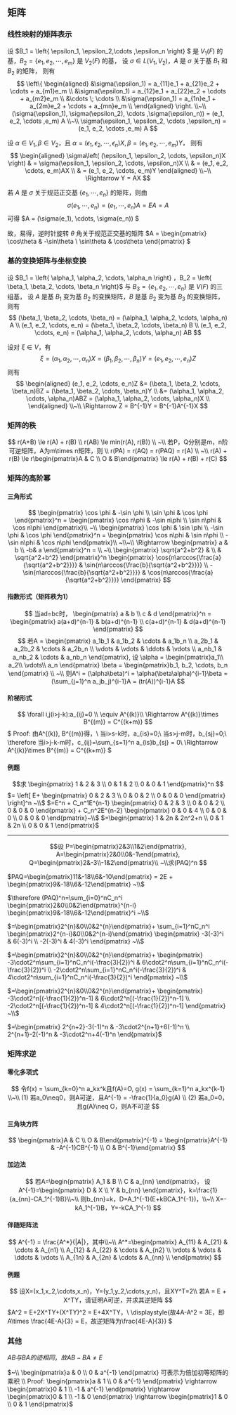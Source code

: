 
## 矩阵
### 线性映射的矩阵表示
设 $B_1 = \left\{ \epsilon_1, \epsilon_2,\cdots ,\epsilon_n \right\} $ 是 $V_1(F)$ 的基，$B_2 = \left\{ e_1, e_2, \cdots , e_m \right\}$ 是 $V_2(F)$ 的基，
设 $\sigma \in L(V_1, V_2)$，$A$ 是 $\sigma$ 关于基 $B_1$ 和 $B_2$ 的矩阵，
则有
$$
\left\{
    \begin{aligned}
  &\sigma(\epsilon_1) = a_{11}e_1 + a_{21}e_2 + \cdots + a_{m1}e_m \\
  &\sigma(\epsilon_1) = a_{12}e_1 + a_{22}e_2 + \cdots + a_{m2}e_m \\
  &\cdots \; \cdots \\
  &\sigma(\epsilon_1) = a_{1n}e_1 + a_{2m}e_2 + \cdots + a_{mn}e_m \\
\end{aligned}
\right. 
\\~\\
(\sigma(\epsilon_1), \sigma(\epsilon_2), \cdots ,\sigma(\epsilon_n)) = (e_1, e_2, \cdots ,e_m) A
\\~\\
\sigma(\epsilon_1, \epsilon_2, \cdots ,\epsilon_n) = (e_1, e_2, \cdots ,e_m) A
$$

设 $\alpha \in V_1, \beta \in V_2$，且 $\alpha = (\epsilon_1, \epsilon_2, \cdots ,\epsilon_n)X, \beta = (e_1, e_2, \cdots, e_m)Y$，
则有
$$
\begin{aligned}
  \sigma\left( (\epsilon_1, \epsilon_2, \cdots, \epsilon_n)X \right) 
  & = \sigma(\epsilon_1, \epsilon_2, \cdots, \epsilon_n)X \\
  & = (e_1, e_2, \cdots, e_m)AX \\
  & = (e_1, e_2, \cdots, e_m)Y
\end{aligned}
\\~\\
\Rightarrow Y = AX
$$

若 $A$ 是 $\sigma$ 关于规范正交基 $\left\{ e_1, \cdots, e_n \right\}$ 的矩阵，则由
$$\sigma(e_1, \cdots, e_n) = (e_1, \cdots, e_n)A = EA = A $$ 可得 $A = (\sigma(e_1), \cdots, \sigma(e_n)) $

故，易得，逆时针旋转 $\theta$ 角关于规范正交基的矩阵 $A = \begin{pmatrix} \cos\theta & -\sin\theta \\ \sin\theta & \cos\theta \end{pmatrix} $


### 基的变换矩阵与坐标变换
设 $B_1 = \left\{ \alpha_1, \alpha_2, \cdots, \alpha_n \right\} $，$B_2 = \left\{ \beta_1, \beta_2, \cdots, \beta_n \right\}$ 与 $B_3 = \left\{ e_1, e_2, \cdots, e_n \right\}$ 是 $V(F)$ 的三组基，
设 $A$ 是基 $B_1$ 变为基 $B_2$ 的变换矩阵，$B$ 是基 $B_2$ 变为基 $B_3$ 的变换矩阵，则有
$$
(\beta_1, \beta_2, \cdots, \beta_n) = (\alpha_1, \alpha_2, \cdots, \alpha_n) A \\
(e_1, e_2, \cdots, e_n) = (\beta_1, \beta_2, \cdots, \beta_n) B \\
(e_1, e_2, \cdots, e_n) = (\alpha_1, \alpha_2, \cdots, \alpha_n) AB
$$

设对 $\xi \in V$，有
$$\xi = (\alpha_1, \alpha_2, \cdots, \alpha_n)X = (\beta_1, \beta_2, \cdots, \beta_n)Y = (e_1, e_2, \cdots, e_n)Z $$ 则有
$$
\begin{aligned}
  (e_1, e_2, \cdots, e_n)Z
  &= (\beta_1, \beta_2, \cdots, \beta_n)BZ = (\beta_1, \beta_2, \cdots, \beta_n)Y \\
  &= (\alpha_1, \alpha_2, \cdots, \alpha_n)ABZ = (\alpha_1, \alpha_2, \cdots, \alpha_n)X \\
\end{aligned}
\\~\\
\Rightarrow Z = B^{-1}Y = B^{-1}A^{-1}X
$$


### 矩阵的秩
$$
r(A+B) \le r(A) + r(B) \\
r(AB) \le min(r(A), r(B)) \\
~\\
若P，Q分别是m，n阶可逆矩阵，A为m\times n矩阵，则 \\
r(PA) = r(AQ) = r(PAQ) = r(A) \\
~\\
r(A) + r(B) \le r\begin{pmatrix}A & C \\ O & B\end{pmatrix}
\le r(A) + r(B) + r(C)
$$

### 矩阵的高阶幂
#### 三角形式
$$
\begin{pmatrix}
    \cos \phi & -\sin \phi \\
    \sin \phi & \cos \phi
\end{pmatrix}^n =
\begin{pmatrix}
    \cos n\phi & -\sin n\phi \\
    \sin n\phi & \cos n\phi
\end{pmatrix}\\
~\\
\begin{pmatrix}
    \cos \phi & \sin \phi \\
    -\sin \phi & \cos \phi
\end{pmatrix}^n = 
\begin{pmatrix}
    \cos n\phi & \sin n\phi \\
    -\sin n\phi & \cos n\phi
\end{pmatrix}\\
~\\~\\
\Rightarrow
\begin{pmatrix}
    a & b \\
    -b& a
\end{pmatrix}^n = \\
~\\
\begin{pmatrix}
    \sqrt{a^2+b^2} & \\
     & \sqrt{a^2+b^2}
\end{pmatrix}^n
\begin{pmatrix}
    \cos{n\arccos{\frac{a}{\sqrt{a^2+b^2}}}} & \sin{n\arccos{\frac{b}{\sqrt{a^2+b^2}}}} \\
    -\sin{n\arccos{\frac{b}{\sqrt{a^2+b^2}}}} & \cos{n\arccos{\frac{a}{\sqrt{a^2+b^2}}}}
\end{pmatrix}
$$
#### 指数形式（矩阵秩为1）
$$
当ad=bc时，
\begin{pmatrix}
    a & b \\
    c & d
\end{pmatrix}^n =
\begin{pmatrix}
    a(a+d)^{n-1} & b(a+d)^{n-1} \\
    c(a+d)^{n-1} & d(a+d)^{n-1}
\end{pmatrix}
$$
$$
若A = \begin{pmatrix}
    a_1b_1 & a_1b_2 & \cdots & a_1b_n \\
    a_2b_1 & a_2b_2 & \cdots & a_2b_n \\
    \vdots & \vdots & \ddots & \vdots \\
    a_nb_1 & a_nb_2 & \cdots & a_nb_n
\end{pmatrix},
设 \alpha = \begin{pmatrix}a_1\\ a_2\\ \vdots\\ a_n \end{pmatrix}
\beta = \begin{pmatrix}b_1, b_2, \cdots, b_n \end{pmatrix} \\ ~\\
则A^i = (\alpha\beta)^i = \alpha(\beta\alpha)^{i-1}\beta
= (\sum_{j=1}^n a_jb_j)^{i-1}A = (tr(A))^{i-1}A
$$
#### 阶梯形式
$$
\forall i,j(i>j-k):a_{ij}=0 \\ \equiv A^{(k)}\\
\Rightarrow A^{(k)}\times B^{(m)} = C^{(k+m)}
$$
$
Proof:
由A^{(k)}, B^{(m)}得，\\
当i>s-k时，a_{is}=0;\\
当s>j-m时，b_{sj}=0;\\
\therefore 当i>j-k-m时，c_{ij}=\sum_{s=1}^n a_{is}b_{sj} = 0\\
\Rightarrow A^{(k)}\times B^{(m)} = C^{(k+m)}
$
#### 例题
$$求
\begin{pmatrix}
    1 & 2 & 3 \\
    0 & 1 & 2 \\
    0 & 0 & 1
\end{pmatrix}^n
$$
$=
\left[
    E+
    \begin{pmatrix}
    0 & 2 & 3 \\
    0 & 0 & 2 \\
    0 & 0 & 0
    \end{pmatrix}
\right]^n ~\\$
$=E^n + C_n^1E^{n-1}
\begin{pmatrix}
    0 & 2 & 3 \\
    0 & 0 & 2 \\
    0 & 0 & 0
\end{pmatrix} + C_n^2E^{n-2}
\begin{pmatrix}
    0 & 0 & 4 \\
    0 & 0 & 0 \\
    0 & 0 & 0
\end{pmatrix}~\\$
$=\begin{pmatrix}
    1 & 2n & 2n^2+n \\
    0 & 1 & 2n \\
    0 & 0 & 1
\end{pmatrix}$

---
$$设
P=\begin{pmatrix}2&3\\1&2\end{pmatrix}, 
A=\begin{pmatrix}2&0\\0&-1\end{pmatrix}, 
Q=\begin{pmatrix}2&-3\\-1&2\end{pmatrix}\\
~\\求(PAQ)^n
$$

$PAQ=\begin{pmatrix}11&-18\\6&-10\end{pmatrix}
= 2E + \begin{pmatrix}9&-18\\6&-12\end{pmatrix} ~\\$

$\therefore
(PAQ)^n=\sum_{i=0}^nC_n^i
\begin{pmatrix}2&0\\0&2\end{pmatrix}^{n-i}
\begin{pmatrix}9&-18\\6&-12\end{pmatrix}^i ~\\$

$=\begin{pmatrix}2^{n}&0\\0&2^{n}\end{pmatrix}+
\sum_{i=1}^nC_n^i
\begin{pmatrix}2^{n-i}&0\\0&2^{n-i}\end{pmatrix}
\begin{pmatrix}
    -3(-3)^i & 6(-3)^i \\
    -2(-3)^i & 4(-3)^i
\end{pmatrix} ~\\$

$=\begin{pmatrix}2^{n}&0\\0&2^{n}\end{pmatrix}+
\begin{pmatrix}
    -3\cdot2^n\sum_{i=1}^nC_n^i(-\frac{3}{2})^i &
     6\cdot2^n\sum_{i=1}^nC_n^i(-\frac{3}{2})^i \\
    -2\cdot2^n\sum_{i=1}^nC_n^i(-\frac{3}{2})^i &
     4\cdot2^n\sum_{i=1}^nC_n^i(-\frac{3}{2})^i
\end{pmatrix} ~\\$

$=\begin{pmatrix}2^{n}&0\\0&2^{n}\end{pmatrix}+
\begin{pmatrix}
    -3\cdot2^n[(-\frac{1}{2})^n-1] &
     6\cdot2^n[(-\frac{1}{2})^n-1] \\
    -2\cdot2^n[(-\frac{1}{2})^n-1] &
     4\cdot2^n[(-\frac{1}{2})^n-1]
\end{pmatrix} ~\\$

$=\begin{pmatrix}
    2^{n+2}-3(-1)^n & -3\cdot2^{n+1}+6(-1)^n \\
    2^{n+1}-2(-1)^n & -3\cdot2^n+4(-1)^n
\end{pmatrix}$

### 矩阵求逆
#### 零化多项式
$$
令f(x) = \sum_{k=0}^n a_kx^k且f(A)=O, 
g(x) = \sum_{k=1}^n a_kx^{k-1} \\~\\
(1) 若a_0\neq0，则A可逆，且A^{-1} = -\frac{1}{a_0}g(A) \\
(2) 若a_0=0，且g(A)\neq O，则A不可逆
$$
#### 三角块方阵
$$
\begin{pmatrix}A & C \\ O & B\end{pmatrix}^{-1} = 
\begin{pmatrix}A^{-1} & -A^{-1}CB^{-1} \\ O & B^{-1}\end{pmatrix}
$$
#### 加边法
$$
若A=\begin{pmatrix}
    A_1 & B \\
    C & a_{nn}
\end{pmatrix}，
设A^{-1}=\begin{pmatrix}
    D & X \\
    Y & b_{nn}
\end{pmatrix}，k=\frac{1}{a_{nn}-CA_1^{-1}B}\\~\\
则b_{nn}=k，D=A_1^{-1}(E+kBCA_1^{-1})，\\~\\
X=-kA_1^{-1}B，Y=-kCA_1^{-1}
$$
#### 伴随矩阵法
$$
A^{-1} = \frac{A^*}{|A|}，其中\\~\\
A^*=\begin{pmatrix}
    A_{11} & A_{21} & \cdots & A_{n1} \\
    A_{12} & A_{22} & \cdots & A_{n2} \\
    \vdots & \vdots & \ddots & \vdots \\
    A_{1n} & A_{2n} & \cdots & A_{nn} \\
\end{pmatrix}
$$
#### 例题
$$
设X=(x_1,x_2,\cdots,x_n)，Y=(y_1,y_2,\cdots,y_n)，且XY^T=2\\
若A = E + X^TY，请证明A可逆，并求其逆矩阵
$$
$A^2 = E+2X^TY+(X^TY)^2 = E+4X^TY，\\
\displaystyle{故4A-A^2 = 3E，即A\times \frac{4E-A}{3} = E，故逆矩阵为\frac{4E-A}{3}} $

### 其他
$AB与BA的迹相同，故AB-BA\neq E$

$~\\ \begin{pmatrix}a & 0 \\ 0 & a^{-1} \end{pmatrix} 可表示为倍加初等矩阵的乘积 \\
Proof:
\begin{pmatrix}a & 1 \\ 0 & a^{-1} \end{pmatrix} \rightarrow
\begin{pmatrix}0 & 1 \\ -1 & a^{-1} \end{pmatrix} \rightarrow
\begin{pmatrix}0 & 1 \\ -1 & 0 \end{pmatrix} \rightarrow
\begin{pmatrix}1 & 0 \\ 0 & 1 \end{pmatrix}$


